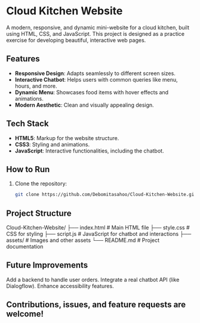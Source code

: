 # Cloud Kitchen Website

A modern, responsive, and dynamic mini-website for a cloud kitchen, built using HTML, CSS, and JavaScript. This project is designed as a practice exercise for developing beautiful, interactive web pages.

## Features

- **Responsive Design**: Adapts seamlessly to different screen sizes.
- **Interactive Chatbot**: Helps users with common queries like menu, hours, and more.
- **Dynamic Menu**: Showcases food items with hover effects and animations.
- **Modern Aesthetic**: Clean and visually appealing design.

## Tech Stack

- **HTML5**: Markup for the website structure.
- **CSS3**: Styling and animations.
- **JavaScript**: Interactive functionalities, including the chatbot.

## How to Run

1. Clone the repository:
   ```bash
   git clone https://github.com/Debomitasahoo/Cloud-Kitchen-Website.git

## Project Structure
Cloud-Kitchen-Website/
├── index.html       # Main HTML file
├── style.css        # CSS for styling
├── script.js        # JavaScript for chatbot and interactions
├── assets/          # Images and other assets
└── README.md        # Project documentation

## Future Improvements
Add a backend to handle user orders.
Integrate a real chatbot API (like Dialogflow).
Enhance accessibility features.

## Contributions, issues, and feature requests are welcome!


